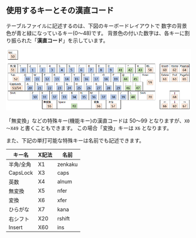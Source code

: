 <a href="#keyboard"></a>
## 使用するキーとその漢直コード
テーブルファイルに記述するのは、下図のキーボードレイアウトで
数字の背景色が青と緑になっているキー(0～48)です。
背景色の付いた数字は、各キーに割り振られた「**漢直コード**」を示しています。

![Keyboard Layout](image/keyboard-layout.png)

「無変換」などの特殊キー(機能キー)の漢直コードは 50～99 となりますが、`X0～X49` と書くこともできます。
この場合「変換」キーは `X6` となります。

また、下記の単打可能な特殊キーは名前でも記述できます。

|キー名|X記法|名前|
|-|-|-|
|半角/全角| X1|zenkaku|
|CapsLock|X3|caps|
|英数|X4|alnum|
|無変換|X5|nfer|
|変換|X6|xfer|
|ひらがな|X7|kana|
|右シフト|X20|rshift|
|Insert|X60|ins|

